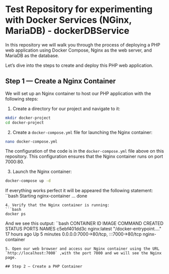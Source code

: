 # Test Repository for experimenting with Docker Services (NGinx, MariaDB) - dockerDBService

In this repository we will walk you through the process of deploying a PHP web application using Docker Compose, Nginx as the web server, and MariaDB as the database.

Let’s dive into the steps to create and deploy this PHP web application.

## Step 1 — Create a Nginx Container

We will set up an Nginx container to host our PHP application with the following steps:

1. Create a directory for our project and navigate to it:
```bash
mkdir docker-project
cd docker-project
```

2. Create a `docker-compose.yml` file for launching the Nginx container:
```bash
nano docker-compose.yml
```
The configuration of the code is in the `docker-compose.yml` file above on this repository.
This configuration ensures that the Nginx container runs on port 7000:80.

3. Launch the Nginx container:
```bash
docker-compose up -d
```
If everything works perfect it will be appeared the following statement:
``bash
Starting nginx-container ... done
```
4. Verify that the Nginx container is running:
```bash
docker ps
```
And we see this output:
``bash
CONTAINER ID   IMAGE          COMMAND                  CREATED        STATUS         PORTS                                   NAMES
c5ebf401dd3c   nginx:latest   "/docker-entrypoint.…"   17 hours ago   Up 5 minutes   0.0.0.0:7000->80/tcp, :::7000->80/tcp   nginx-container
```
5. Open our web browser and access our Nginx container using the URL `http://localhost:7000` ,with the port 7000 and we will see the Nginx page.
   
## Step 2 — Create a PHP Container









